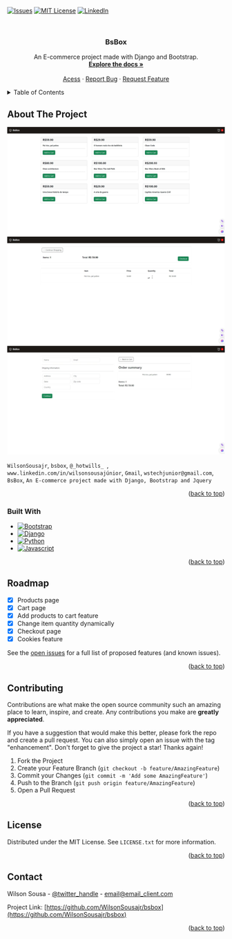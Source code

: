 
<a name="readme-top"></a>

[![Issues][issues-shield]][issues-url]
[![MIT License][license-shield]][license-url]
[![LinkedIn][linkedin-shield]][linkedin-url]


<br />

<h3 align="center">BsBox</h3>

  <p align="center">
    An E-commerce project made with Django and Bootstrap.
    <br />
    <a href="https://github.com/WilsonSousajr/bsbox"><strong>Explore the docs »</strong></a>
    <br />
    <br />
    <a href="https://github.com/WilsonSousajr/bsbox">Acess</a>
    ·
    <a href="https://github.com/WilsonSousajr/bsbox/issues">Report Bug</a>
    ·
    <a href="https://github.com/WilsonSousajr/bsbox/issues">Request Feature</a>
  </p>
</div>



<!-- TABLE OF CONTENTS -->
<details>
  <summary>Table of Contents</summary>
  <ol>
    <li>
      <a href="#about-the-project">About The Project</a>
      <ul>
        <li><a href="#built-with">Built With</a></li>
      </ul>
    </li>
    <li><a href="#roadmap">Roadmap</a></li>
    <li><a href="#contributing">Contributing</a></li>
    <li><a href="#license">License</a></li>
    <li><a href="#contact">Contact</a></li>
  </ol>
</details>



<!-- ABOUT THE PROJECT -->
## About The Project

[![Home Screen Shot][product-screenshot]](https://bsbox.onrender.com/)
[![Cart Screen Shot][product-screenshot2]](https://bsbox.onrender.com/)
[![Checkout Screen Shot][product-screenshot3]](https://bsbox.onrender.com/)

`WilsonSousajr`, `bsbox`, `@_hotwills_
`, `www.linkedin.com/in/wilsonsousajúnior`, `Gmail`, `wstechjunior@gmail.com`, `BsBox`, `An E-commerce project made with Django, Bootstrap and Jquery`

<p align="right">(<a href="#readme-top">back to top</a>)</p>



### Built With

* [![Bootstrap][Bootstrap.com]][Bootstrap-url]
* [![Django][Django.com]][Django-url]
* [![Python][Python.com]][Python-url]
* [![Javascript][Javascript.com]][Javascript-url]

<p align="right">(<a href="#readme-top">back to top</a>)</p>


<!-- ROADMAP -->
## Roadmap

- [x] Products page
- [x] Cart page
- [x] Add products to cart feature
- [x] Change item quantity dynamically
- [x] Checkout page
- [x] Cookies feature  
 
See the [open issues](https://github.com/WilsonSousajr/bsbox/issues) for a full list of proposed features (and known issues).

<p align="right">(<a href="#readme-top">back to top</a>)</p>



<!-- CONTRIBUTING -->
## Contributing

Contributions are what make the open source community such an amazing place to learn, inspire, and create. Any contributions you make are **greatly appreciated**.

If you have a suggestion that would make this better, please fork the repo and create a pull request. You can also simply open an issue with the tag "enhancement".
Don't forget to give the project a star! Thanks again!

1. Fork the Project
2. Create your Feature Branch (`git checkout -b feature/AmazingFeature`)
3. Commit your Changes (`git commit -m 'Add some AmazingFeature'`)
4. Push to the Branch (`git push origin feature/AmazingFeature`)
5. Open a Pull Request

<p align="right">(<a href="#readme-top">back to top</a>)</p>


<!-- LICENSE -->
## License

Distributed under the MIT License. See `LICENSE.txt` for more information.

<p align="right">(<a href="#readme-top">back to top</a>)</p>


<!-- CONTACT -->
## Contact

Wilson Sousa - [@twitter_handle](https://twitter.com/_hotwills_) - email@email_client.com

Project Link: [https://github.com/WilsonSousajr/bsbox](https://github.com/WilsonSousajr/bsbox)

<p align="right">(<a href="#readme-top">back to top</a>)</p>

<!-- MARKDOWN LINKS & IMAGES -->
<!-- https://www.markdownguide.org/basic-syntax/#reference-style-links -->
[issues-shield]: https://img.shields.io/github/issues/WilsonSousajr/bsbox.svg?style=for-the-badge
[issues-url]: https://github.com/WilsonSousajr/bsbox/issues
[license-shield]: https://img.shields.io/github/license/WilsonSousajr/bsbox.svg?style=for-the-badge
[license-url]: https://github.com/WilsonSousajr/bsbox/blob/master/LICENSE.txt
[linkedin-shield]: https://img.shields.io/badge/-LinkedIn-black.svg?style=for-the-badge&logo=linkedin&colorB=555
[linkedin-url]: https://linkedin.com/in/linkedin_username
[product-screenshot]: docs/screenshots/home.jpeg
[product-screenshot2]: docs/screenshots/cart.jpeg
[product-screenshot3]: docs/screenshots/checkout.jpeg
[Bootstrap.com]: https://img.shields.io/badge/Bootstrap-563D7C?style=for-the-badge&logo=bootstrap&logoColor=white
[Bootstrap-url]: https://getbootstrap.com
[Python.com]: https://img.shields.io/badge/Python-FFD43B?style=for-the-badge&logo=python&logoColor=white
[Python-url]: https://getbootstrap.com
[Django.com]: https://img.shields.io/badge/Django-092E20?style=for-the-badge&logo=django&logoColor=white
[Django-url]: https://getbootstrap.com
[Javascript.com]: https://img.shields.io/badge/Javascript-F0DB3F?style=for-the-badge&logo=javascript&logoColor=white
[Javascript-url]: https://getbootstrap.com
